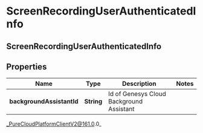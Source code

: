 # ScreenRecordingUserAuthenticatedInfo

## ScreenRecordingUserAuthenticatedInfo

## Properties

|Name | Type | Description | Notes|
|------------ | ------------- | ------------- | -------------|
| **backgroundAssistantId** | **String** | Id of Genesys Cloud Background Assistant | |



_PureCloudPlatformClientV2@161.0.0_
